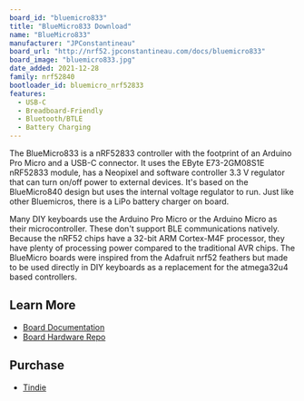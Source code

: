 ```yaml
---
board_id: "bluemicro833"
title: "BlueMicro833 Download"
name: "BlueMicro833"
manufacturer: "JPConstantineau"
board_url: "http://nrf52.jpconstantineau.com/docs/bluemicro833"
board_image: "bluemicro833.jpg"
date_added: 2021-12-28
family: nrf52840
bootloader_id: bluemicro_nrf52833
features: 
  - USB-C
  - Breadboard-Friendly
  - Bluetooth/BTLE
  - Battery Charging
---
```


The BlueMicro833 is a nRF52833 controller with the footprint of an Arduino Pro Micro and a USB-C connector. It uses the EByte E73-2GM08S1E nRF52833 module, has a Neopixel and software controller 3.3 V regulator that can turn on/off power to external devices. It's based on the BlueMicro840 design but uses the internal voltage regulator to run. Just like other Bluemicros, there is a LiPo battery charger on board.

Many DIY keyboards use the Arduino Pro Micro or the Arduino Micro as their microcontroller. These don't support BLE communications natively. Because the nRF52 chips have a 32-bit ARM Cortex-M4F processor, they have plenty of processing power compared to the traditional AVR chips. The BlueMicro boards were inspired from the Adafruit nrf52 feathers but made to be used directly in DIY keyboards as a replacement for the atmega32u4 based controllers.

## Learn More

* [Board Documentation](http://nrf52.jpconstantineau.com/docs/bluemicro833)
* [Board Hardware Repo](https://github.com/jpconstantineau/BlueMicro833_hardware)

## Purchase

* [Tindie](https://www.tindie.com/products/jpconstantineau/ebyte-e73-2g4m08s1e-breakout-bluemicro833-pcba/)
